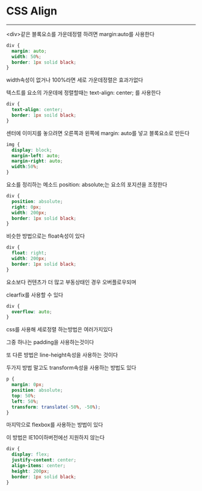 # CSS Align
------------------------
\<div>같은 블록요소를 가운데정렬 하려면 margin:auto를 사용한다

```css
div {
  margin: auto;
  width: 50%;
  border: 1px solid black;
}
```
width속성이 없거나 100%라면 세로 가운데정렬은 효과가없다

텍스트를 요소의 가운데에 정렬할때는 text-align: center; 를 사용한다

```css
div {
  text-align: center;
  border: 1px soild black;
}
```

센터에 이미지를 놓으려면 오른쪽과 왼쪽에 margin: auto를 넣고 블록요소로 만든다

```css
img {
  display: block;
  margin-left: auto;
  margin-right: auto;
  width:50%;
}
```
요소를 정리하는 메소드 position: absolute;는 요소의 포지션을 조정한다

```css
div {
  position: absolute;
  right: 0px;
  width: 200px;
  border: 1px solid black;
}
```

비슷한 방법으로는 float속성이 있다

```css
div {
  float: right;
  width: 200px;
  border: 1px solid black;
}
```
요소보다 컨텐츠가 더 많고 부동상태인 경우 오버플로우되며

clearfix를 사용할 수 있다

```css
div {
  overflow: auto;
}
```
css를 사용해 세로정렬 하는방법은 여러가지있다

그중 하나는 padding을 사용하는것이다

또 다른 방법은 line-height속성을 사용하는 것이다

두가지 방법 말고도  transform속성을 사용하는 방법도 있다

```css
p {
  margin: 0px;
  position: absolute;
  top: 50%;
  left: 50%;
  transform: translate(-50%, -50%);
}
```

마지막으로  flexbox를 사용하는 방법이 있다

이 방법은 IE10이하버전에선 지원하지 않는다

```css
div {
  display: flex;
  justify-content: center;
  align-items: center;
  height: 200px;
  border: 1px solid black;
}
```
